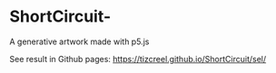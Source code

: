 # ShortCircuit-
A generative artwork made with p5.js

See result in Github pages: https://tizcreel.github.io/ShortCircuit/sel/
